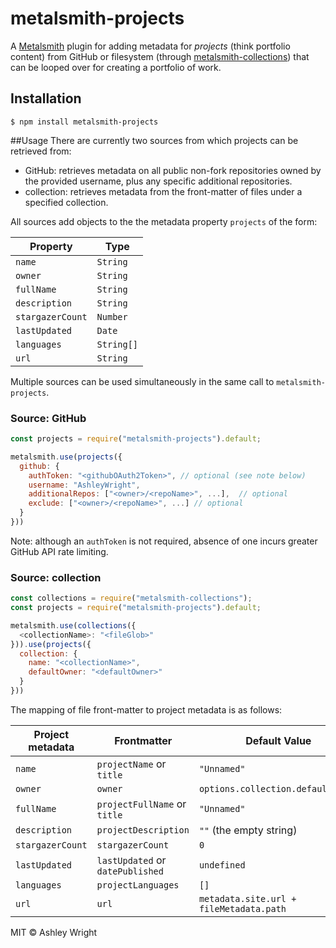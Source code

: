 metalsmith-projects
============

A [Metalsmith](https://metalsmith.io/) plugin for adding metadata for *projects* (think portfolio content) from GitHub or filesystem (through [metalsmith-collections](https://github.com/segmentio/metalsmith-collections)) that can be looped over for creating a portfolio of work.

## Installation
```
$ npm install metalsmith-projects
```

##Usage
There are currently two sources from which projects can be retrieved from:
 - GitHub: retrieves metadata on all public non-fork repositories owned by the provided username, plus any specific additional repositories.
 - collection: retrieves metadata from the front-matter of files under a specified collection.

All sources add objects to the the metadata property `projects` of the form:

| Property | Type |
|---|---|
| `name` | `String` |
| `owner` | `String` |
| `fullName` | `String` |
| `description` | `String` |
| `stargazerCount` | `Number` |
| `lastUpdated` | `Date` |
| `languages` | `String[]` |
| `url` | `String` |

Multiple sources can be used simultaneously in the same call to `metalsmith-projects`.

### Source: GitHub
```javascript
const projects = require("metalsmith-projects").default;

metalsmith.use(projects({
  github: {
    authToken: "<githubOAuth2Token>", // optional (see note below)
    username: "AshleyWright",
    additionalRepos: ["<owner>/<repoName>", ...],  // optional
    exclude: ["<owner>/<repoName>", ...] // optional
  }
}))
```
Note: although an `authToken` is not required, absence of one incurs greater GitHub API rate limiting.

### Source: collection
```javascript
const collections = require("metalsmith-collections");
const projects = require("metalsmith-projects").default;

metalsmith.use(collections({
  <collectionName>: "<fileGlob>"
})).use(projects({
  collection: {
    name: "<collectionName>",
    defaultOwner: "<defaultOwner>"
  }
}))
```
The mapping of file front-matter to project metadata is as follows:

| Project metadata | Frontmatter | Default Value |
|---|---|---|
| `name` | `projectName` or `title` | `"Unnamed"` |
| `owner` | `owner` | `options.collection.defaultOwner` |
| `fullName` | `projectFullName` or `title` | `"Unnamed"` |
| `description` | `projectDescription` | `""` (the empty string) |
| `stargazerCount` | `stargazerCount` | `0` |
| `lastUpdated` | `lastUpdated` or `datePublished` | `undefined` |
| `languages` | `projectLanguages` | `[]` |
| `url` | `url` | `metadata.site.url + fileMetadata.path` |


MIT &copy; Ashley Wright